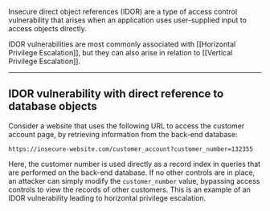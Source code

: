 Insecure direct object references (IDOR) are a type of access control vulnerability that arises when an application uses user-supplied input to access objects directly. 

IDOR vulnerabilities are most commonly associated with [[Horizontal Privilege Escalation]], but they can also arise in relation to [[Vertical Privilege Escalation]].

---
## IDOR vulnerability with direct reference to database objects

Consider a website that uses the following URL to access the customer account page, by retrieving information from the back-end database:

```http
https://insecure-website.com/customer_account?customer_number=132355
```

Here, the customer number is used directly as a record index in queries that are performed on the back-end database. 
If no other controls are in place, an attacker can simply modify the `customer_number` value, bypassing access controls to view the records of other customers. 
This is an example of an IDOR vulnerability leading to horizontal privilege escalation.